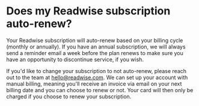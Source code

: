 # Does my Readwise subscription auto-renew?

Your Readwise subscription will auto-renew based on your billing cycle (monthly or annually). If you have an annual subscription, we will always send a reminder email a week before the plan renews to make sure you have an opportunity to discontinue service, if you wish.

If you'd like to change your subscription to not auto-renew, please reach out to the team at [hello@readwise.com](mailto:hello@readwise.io). We can set up your account with manual billing, meaning you'll receive an invoice via email on your next billing date and you can choose to renew or not. Your card will then only be charged if you choose to renew your subscription.
